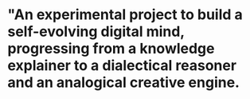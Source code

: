 # "An experimental project to build a self-evolving digital mind, progressing from a knowledge explainer to a dialectical reasoner and an analogical creative engine.